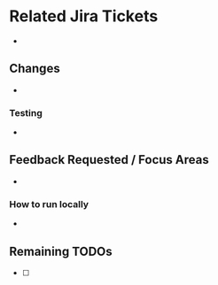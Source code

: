 <!-- Add a title with the Jira ticket and purpose, e.g. "ESDS-123 Awesome new feature". -->

<!-- Uncomment this if it's relevant. -->
<!-- **TIME SENSITIVE.** Deploy by: -->

# Related Jira Tickets
<!-- Link to the ticket for this work (e.g. https://energysage.atlassian.net/browse/ESDS-123) and any other related tickets. -->

-

## Changes
<!-- Describe your work in detail. -->

-

### Testing
<!-- Describe tests that you have written and/or identify existing tests that cover your work. -->

-

## Feedback Requested / Focus Areas
<!-- Consider @mention-ing specific reviewers to give them guidance, and/or adding your own review comments after submitting the PR. -->

-

### How to run locally
<!-- Include any instructions and/or links to docs to help reviewers see your work in their dev environments. -->

-

## Remaining TODOs
<!-- Is there additional work to be done prior to merge/deployment, or in a subsequent PR? -->

- [ ]
